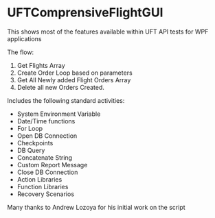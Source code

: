 # UFTComprensiveFlightGUI
This shows most of the features available within UFT API tests for WPF applications

The flow: 
1. Get Flights Array
2. Create Order Loop based on parameters
3. Get All Newly added Flight Orders Array
4. Delete all new Orders Created. 

Includes the following standard activities:

*	System Environment Variable
*	Date/Time functions
*	For Loop
*	Open DB Connection
*	Checkpoints
*	DB Query
*	Concatenate String
*	Custom Report Message
*	Close DB Connection
* Action Libraries
* Function Libraries
* Recovery Scenarios

Many thanks to Andrew Lozoya for his initial work on the script
